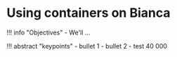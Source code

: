# Using containers on Bianca

!!! info "Objectives"
    - We'll ...

!!! abstract "keypoints"
    - bullet 1
    - bullet 2
    - test 40 000

